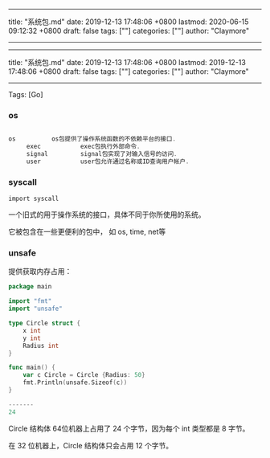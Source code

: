 
---
title: "系统包.md"
date: 2019-12-13 17:48:06 +0800
lastmod: 2020-06-15 09:12:32 +0800
draft: false
tags: [""]
categories: [""]
author: "Claymore"

---

---
title: "系统包.md"
date: 2019-12-13 17:48:06 +0800
lastmod: 2019-12-13 17:48:06 +0800
draft: false
tags: [""]
categories: [""]
author: "Claymore"

---
Tags: [Go]

### os

```go

os	    	os包提供了操作系统函数的不依赖平台的接口.
     exec	    	exec包执行外部命令.
     signal	    	signal包实现了对输入信号的访问.
     user	    	user包允许通过名称或ID查询用户帐户.
```





### syscall

`import syscall`

一个旧式的用于操作系统的接口，具体不同于你所使用的系统。

它被包含在一些更便利的包中， 如 os, time, net等



### unsafe

提供获取内存占用：

```go
package main

import "fmt"
import "unsafe"

type Circle struct {
    x int
    y int
    Radius int
}

func main() {
    var c Circle = Circle {Radius: 50}
    fmt.Println(unsafe.Sizeof(c))
}

-------
24
```

Circle 结构体 64位机器上占用了 24 个字节，因为每个 int 类型都是 8 字节。

在 32 位机器上，Circle 结构体只会占用 12 个字节。